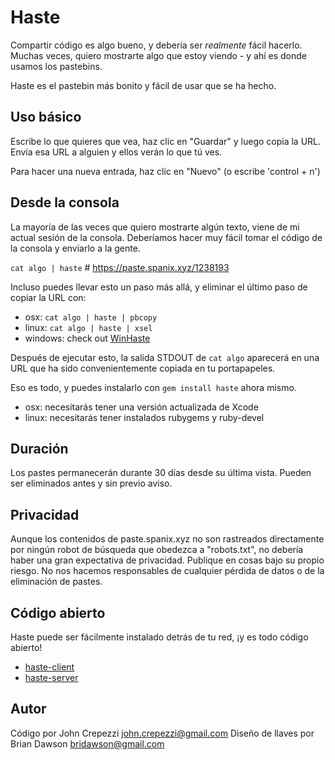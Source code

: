 # Haste

Compartir código es algo bueno, y debería ser _realmente_ fácil hacerlo.
Muchas veces, quiero mostrarte algo que estoy viendo - y ahí es donde usamos los pastebins.

Haste es el pastebin más bonito y fácil de usar que se ha hecho.

## Uso básico

Escribe lo que quieres que vea, haz clic en "Guardar" y luego copia la URL. Envía esa
URL a alguien y ellos verán lo que tú ves.

Para hacer una nueva entrada, haz clic en "Nuevo" (o escribe 'control + n')

## Desde la consola

La mayoría de las veces que quiero mostrarte algún texto, viene de mi actual
sesión de la consola.  Deberíamos hacer muy fácil tomar el código de la consola
y enviarlo a la gente.

`cat algo | haste` # https://paste.spanix.xyz/1238193

Incluso puedes llevar esto un paso más allá, y eliminar el último paso de copiar la
URL con:

* osx: `cat algo | haste | pbcopy`
* linux: `cat algo | haste | xsel`
* windows: check out [WinHaste](https://github.com/ajryan/WinHaste)

Después de ejecutar esto, la salida STDOUT de `cat algo` aparecerá en una URL
que ha sido convenientemente copiada en tu portapapeles.

Eso es todo, y puedes instalarlo con `gem install haste`
ahora mismo.
  * osx: necesitarás tener una versión actualizada de Xcode
  * linux: necesitarás tener instalados rubygems y ruby-devel

## Duración

Los pastes permanecerán durante 30 días desde su última vista.
Pueden ser eliminados antes y sin previo aviso.

## Privacidad

Aunque los contenidos de paste.spanix.xyz no son rastreados directamente por ningún robot de búsqueda
que obedezca a "robots.txt", no debería haber una gran expectativa de privacidad.  Publique en
cosas bajo su propio riesgo. No nos hacemos responsables de cualquier pérdida de datos o de la eliminación de
pastes.

## Código abierto

Haste puede ser fácilmente instalado detrás de tu red, ¡y es todo código abierto!

* [haste-client](https://github.com/seejohnrun/haste-client)
* [haste-server](https://github.com/seejohnrun/haste-server)

## Autor

Código por John Crepezzi <john.crepezzi@gmail.com>
Diseño de llaves por Brian Dawson <bridawson@gmail.com>